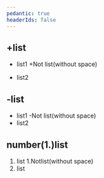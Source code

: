 ```yaml
---
pedantic: true
headerIds: false
---
```

## +list

+ list1
+Not list(without space)
- list2

## -list

- list1
-Not list(without space)
- list2

## number(1.)list 
1. list
1.Notlist(without space)
1. list
